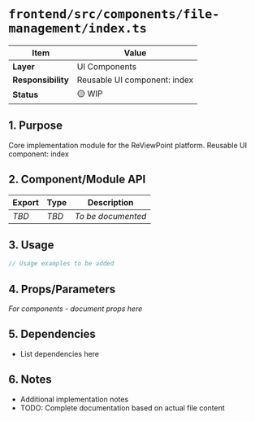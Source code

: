 # `frontend/src/components/file-management/index.ts`

| Item               | Value                                                              |
| ------------------ | ------------------------------------------------------------------ |
| **Layer**          | UI Components                                                           |
| **Responsibility** | Reusable UI component: index                                                   |
| **Status**         | 🟡 WIP                                                            |

## 1. Purpose

Core implementation module for the ReViewPoint platform. Reusable UI component: index

## 2. Component/Module API

| Export       | Type     | Description            |
| ------------ | -------- | ---------------------- |
| *TBD*        | *TBD*    | *To be documented*     |

## 3. Usage

```typescript
// Usage examples to be added
```

## 4. Props/Parameters

*For components - document props here*

## 5. Dependencies

- List dependencies here

## 6. Notes

- Additional implementation notes
- TODO: Complete documentation based on actual file content
